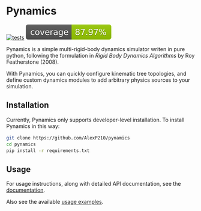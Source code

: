 # Pynamics

[![tests](https://github.com/AlexP210/pynamics/actions/workflows/tests.yml/badge.svg)](https://github.com/AlexP210/pynamics/actions/workflows/tests.yml)
![coverage](.coverage/coverage-badge.svg)

Pynamics is a simple multi-rigid-body dynamics simulator writen in pure python, following the formulation in *Rigid Body Dynamics Algorithms* by Roy Featherstone (2008).

With Pynamics, you can quickly configure kinematic tree topologies, and define custom dynamics modules to add arbitrary physics sources to your simulation.

## Installation
Currently, Pynamics only supports developer-level installation. To install Pynamics in this way:
```bash
git clone https://github.com/AlexP210/pynamics
cd pynamics
pip install -r requirements.txt
```

## Usage
For usage instructions, along with detailed API documentation, see the [documentation](https://alexp210.github.io/pynamics/).

Also see the available [usage examples](pynamics/example).